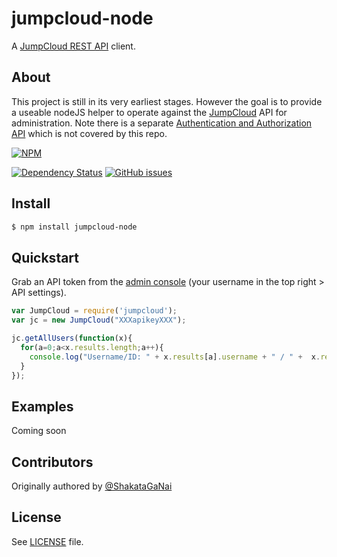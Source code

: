 # jumpcloud-node
A [JumpCloud REST API](https://github.com/TheJumpCloud/JumpCloudAPI) client.

## About
This project is still in its very earliest stages. However the goal is to provide a useable nodeJS helper to operate against the [JumpCloud](https://jumpcloud.com/) API for administration. Note there is a separate [Authentication and Authorization API](http://support.jumpcloud.com/knowledgebase/articles/455570) which is not covered by this repo.

[![NPM](https://nodei.co/npm/jumpcloud-node.png?compact=true)](https://nodei.co/npm/jumpcloud-node/)

[![Dependency Status](https://david-dm.org/trueaccord/jumpcloud-node.svg)](https://david-dm.org/trueaccord/jumpcloud-node)
[![GitHub issues](https://img.shields.io/github/issues/trueaccord/jumpcloud-node.svg)](https://github.com/trueaccord/jumpcloud-node/issues)
## Install
```bash
$ npm install jumpcloud-node
```

## Quickstart

Grab an API token from the [admin console](https://console.jumpcloud.com/#/) (your username in the top right > API settings).

```js
var JumpCloud = require('jumpcloud');
var jc = new JumpCloud("XXXapikeyXXX");

jc.getAllUsers(function(x){
  for(a=0;a<x.results.length;a++){
    console.log("Username/ID: " + x.results[a].username + " / " +  x.results[a]._id);
  }
});
```

## Examples
Coming soon

## Contributors
Originally authored by [@ShakataGaNai](https://github.com/shakataganai)

## License
See [LICENSE](LICENSE) file.
